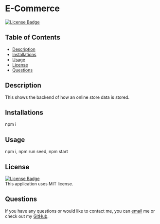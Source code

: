# E-Commerce
[![License Badge](https://img.shields.io/static/v1?label=License&message=MIT&color=blue&?style=plastic&link=https://choosealicense.com/licenses/mit/)](https://choosealicense.com/licenses/mit/)
  ## Table of Contents
  - [Description](#Description)
  - [Installations](#Installations)
  - [Usage](#Usage)
  - [License](#License)
  - [Questions](#Questions)
  ## Description
  This shows the backend of how an online store data is stored.
  ## Installations
  npm i
  ## Usage
  npm i, npm run seed, npm start
  ## License
  [![License Badge](https://img.shields.io/static/v1?label=License&message=MIT&color=blue&?style=plastic&link=https://choosealicense.com/licenses/mit/)](https://choosealicense.com/licenses/mit/)
  </br>
  This application uses MIT license. 
  ## Questions 
  If you have any questions or would like to contact me, you can [email](mailto:quynh.dinh.developer@gmail.com) me
  or check out my [GitHub](https://github.com/quynhndinh).
